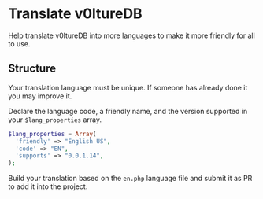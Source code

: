 # Translate v0ltureDB
Help translate v0ltureDB into more languages to make it more friendly for all to use.

## Structure
Your translation language must be unique.
If someone has already done it you may improve it.

Declare the language code, a friendly name, and the version supported in your `$lang_properties` array.
```php
$lang_properties = Array(
  'friendly' => "English US",
  'code' => "EN",
  'supports' => "0.0.1.14",
);
```

Build your translation based on the `en.php` language file and submit it as PR to add it into the project.
